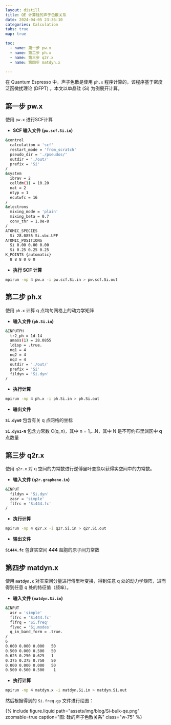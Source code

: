```yaml
---
layout: distill
title: QE 计算硅的声子色散关系
date: 2024-04-05 23:36:10
categories: Calculation
tabs: true
map: true

toc:
  - name: 第一步 pw.x
  - name: 第二步 ph.x
  - name: 第三步 q2r.x
  - name: 第四步 matdyn.x

---
```



在 Quantum Espresso 中，声子色散是使用 `ph.x` 程序计算的，该程序基于密度泛函微扰理论 (DFPT) 。本文以单晶硅 (Si) 为例展开计算。

## 第一步 pw.x

使用 `pw.x` 进行SCF计算

- **SCF 输入文件 (`pw.scf.Si.in`)**

```bash
&control
  calculation = 'scf'
  restart_mode = 'from_scratch'
  pseudo_dir = './pseudos/'
  outdir = './out/'
  prefix = 'Si'
/
&system
  ibrav = 2
  celldm(1) = 10.20
  nat = 2
  ntyp = 1
  ecutwfc = 16
/
&electrons
  mixing_mode = 'plain'
  mixing_beta = 0.7
  conv_thr = 1.0e-8
/
ATOMIC_SPECIES
  Si 28.0855 Si.vbc.UPF
ATOMIC_POSITIONS
  Si 0.00 0.00 0.00
  Si 0.25 0.25 0.25
K_POINTS {automatic}
  8 8 8 0 0 0
```

- **执行 SCF 计算**

```bash
mpirun -np 4 pw.x -i pw.scf.Si.in > pw.scf.Si.out
```

## 第二步 ph.x

使用 `ph.x` 计算 q 点均匀网格上的动力学矩阵

- **输入文件 (`ph.Si.in`)**

```bash
&INPUTPH
  tr2_ph = 1d-14
  amass(1) = 28.0855
  ldisp = .true.
  nq1 = 4
  nq2 = 4
  nq3 = 4
  outdir = './out/'
  prefix = 'Si'
  fildyn = 'Si.dyn'
/
```

- **执行计算**

```bash
mpirun -np 4 ph.x -i ph.Si.in > ph.Si.out
```

- **输出文件**

**`Si.dyn0`** 包含有关 q 点网格的坐标

**`Si.dyn1-N`** 包含力常数 C(q_n)，其中 n = 1,...N，其中 N 是不可约布里渊区中 **q** 点数量

## 第三步 q2r.x

使用 `q2r.x` 对 q 空间的力常数进行逆傅里叶变换以获得实空间中的力常数。

- **输入文件 (`q2r.graphene.in`)**

```bash
&INPUT
  fildyn = 'Si.dyn'
  zasr = 'simple' 
  flfrc = 'Si444.fc'
/
```

- **执行计算**

```bash
mpirun -np 4 q2r.x -i q2r.Si.in > q2r.Si.out
```

- **输出文件**

**`Si444.fc`** 包含实空间 **4*4*4** 超胞的原子间力常数

## 第四步 matdyn.x

使用 **`matdyn.x`** 对实空间分量进行傅里叶变换，得到任意 q 处的动力学矩阵，进而得到任意 q 处的特征值（频率）。

- **输入文件 (`matdyn.Si.in`)**

```bash
&INPUT
  asr = 'simple'  
  flfrc = 'Si444.fc'
  flfrq = 'Si.freq'  
  flvec = 'Si.modes' 
  q_in_band_form = .true.
/
6
0.000 0.000 0.000   50
0.500 0.000 0.500   50
0.625 0.250 0.625   1
0.375 0.375 0.750   50
0.000 0.000 0.000   50
0.500 0.500 0.500    1
```

- **执行计算**

```bash
mpirun -np 4 matdyn.x -i matdyn.Si.in > matdyn.Si.out
```

然后根据得到的 `Si.freq.gp` 文件进行绘图：

<div class="text-center">
  {% include figure.liquid path="assets/img/blog/Si-bulk-qe.png" zoomable=true caption="图: 硅的声子色散关系" class="w-75" %}
</div>